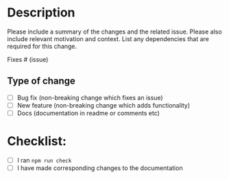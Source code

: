 # Description

Please include a summary of the changes and the related issue. Please also include relevant motivation and context. List any dependencies that are required for this change.

Fixes # (issue)

## Type of change

- [ ] Bug fix (non-breaking change which fixes an issue)
- [ ] New feature (non-breaking change which adds functionality)
- [ ] Docs (documentation in readme or comments etc)

# Checklist:

- [ ] I ran `npm run check`
- [ ] I have made corresponding changes to the documentation
